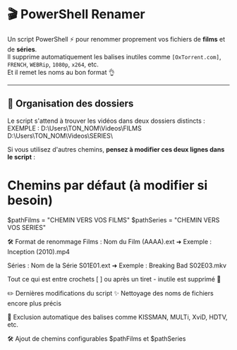 # 🎬 PowerShell Renamer

Un script PowerShell ⚡️ pour renommer proprement vos fichiers de **films** et de **séries**.  
Il supprime automatiquement les balises inutiles comme `[OxTorrent.com]`, `FRENCH`, `WEBRip`, `1080p`, `x264`, etc.  
Et il remet les noms au bon format 👌

---

## 📂 Organisation des dossiers

Le script s'attend à trouver les vidéos dans deux dossiers distincts :
EXEMPLE :
D:\Users\TON_NOM\Videos\FILMS
D:\Users\TON_NOM\Videos\SERIES\

Si vous utilisez d'autres chemins, **pensez à modifier ces deux lignes dans le script** :

# Chemins par défaut (à modifier si besoin)
$pathFilms = "CHEMIN VERS VOS FILMS"
$pathSeries = "CHEMIN VERS VOS SERIES"

🛠️ Format de renommage
Films : Nom du Film (AAAA).ext
➜ Exemple : Inception (2010).mp4

Séries : Nom de la Série S01E01.ext
➜ Exemple : Breaking Bad S02E03.mkv

Tout ce qui est entre crochets [ ] ou après un tiret - inutile est supprimé 🧹

✏️ Dernières modifications du script
✨ Nettoyage des noms de fichiers encore plus précis

🧠 Exclusion automatique des balises comme KISSMAN, MULTi, XviD, HDTV, etc.

🛠️ Ajout de chemins configurables $pathFilms et $pathSeries